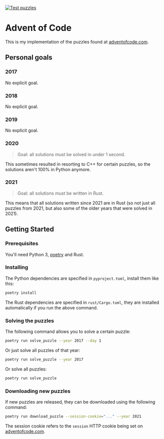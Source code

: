[![Test puzzles](https://github.com/mcuelenaere/advent_of_code/workflows/Test%20puzzles/badge.svg?branch=master)](https://github.com/mcuelenaere/advent_of_code/actions?query=workflow%3A%22Test+puzzles%22)
# Advent of Code

This is my implementation of the puzzles found at [adventofcode.com](https://adventofcode.com/).

## Personal goals

### 2017

No explicit goal.

### 2018

No explicit goal.

### 2019

No explicit goal.

### 2020

> Goal: all solutions must be solved in under 1 second.

This sometimes resulted in resorting to C++ for certain puzzles, so the solutions aren't 100% in Python anymore.

### 2021

> Goal: all solutions must be written in Rust.

This means that all solutions written since 2021 are in Rust (so not just all puzzles from 2021, but also some of the older years that were solved in 2021).

## Getting Started

### Prerequisites

You'll need Python 3, [poetry](https://python-poetry.org/) and Rust.

### Installing

The Python dependencies are specified in `pyproject.toml`, install them like this:

```bash
poetry install
```

The Rust dependencies are specified in `rust/Cargo.toml`, they are installed automatically if you run the above command.

### Solving the puzzles

The following command allows you to solve a certain puzzle:

```bash
poetry run solve_puzzle --year 2017 --day 1
```

Or just solve all puzzles of that year:

```bash
poetry run solve_puzzle --year 2017
```

Or solve all puzzles:

```bash
poetry run solve_puzzle
```

### Downloading new puzzles

If new puzzles are released, they can be downloaded using the following command:

```bash
poetry run download_puzzle --session-cookie="..." --year 2021
```

The session cookie refers to the `session` HTTP cookie being set on [adventofcode.com](https://adventofcode.com/).
